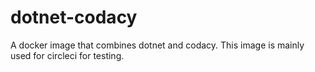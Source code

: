 # dotnet-codacy

A docker image that combines dotnet and codacy. This image is mainly used for circleci for testing.